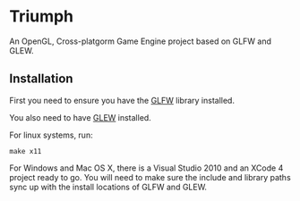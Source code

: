 Triumph
=======

An OpenGL, Cross-platgorm Game Engine project based on GLFW and GLEW.

Installation
------------

First you need to ensure you have the [GLFW](http://www.glfw.org) library installed.

You also need to have [GLEW](http://glew.sourceforge.net/) installed.

For linux systems, run:
	
	make x11

For Windows and Mac OS X, there is a Visual Studio 2010 and an XCode 4 project
ready to go. You will need to make sure the include and library paths sync up with
the install locations of GLFW and GLEW.
